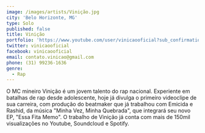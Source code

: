 ```yaml
---
image: /images/artists/Vinição.jpg
city: 'Belo Horizonte, MG'
type: Solo
published: false
title: Vinição
portfolio: 'https://www.youtube.com/user/vinicaooficial?sub_confirmation=1'
twitter: vinicaooficial
facebook: vinicaooficial
email: contato.vinicao@gmail.com
phone: (31) 99236-1636
genre:
  - Rap
---
```

O MC mineiro Vinição é um jovem talento do rap nacional. Experiente em batalhas de rap desde adolescente, hoje já divulga o primeiro videoclipe de sua carreira, com produção do beatmaker que já trabalhou com Emicida e Rashid, da música "Minha Vez, Minha Quebrada", que integrará seu novo EP, "Essa Fita Memo". O trabalho de Vinição já conta com mais de 150mil visualizações no Youtube, Soundcloud e Spotify.
